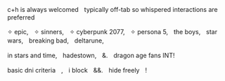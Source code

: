 c+h is always welcomedㅤtypically off-tab so whispered interactions are preferred


✧ epic,ㅤ✧ sinners,ㅤ✧ cyberpunk 2077,ㅤ✧ persona 5,ㅤthe boys,ㅤstar wars,ㅤbreaking bad,ㅤdeltarune,

in stars and time,ㅤhadestown,ㅤ&.ㅤdragon age fans INT!


basic dni criteriaㅤ,ㅤi blockㅤ&&.ㅤhide freelyㅤ!

